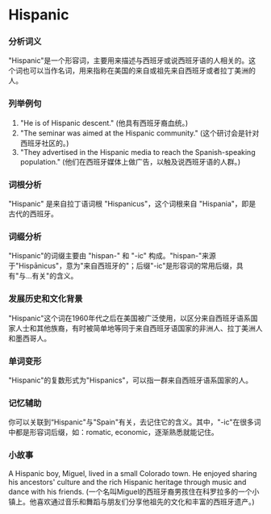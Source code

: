 # Hispanic

### 分析词义

  

"Hispanic"是一个形容词，主要用来描述与西班牙或说西班牙语的人相关的。这个词也可以当作名词，用来指称在美国的来自或祖先来自西班牙或者拉丁美洲的人。

  

### 列举例句

  

1.  "He is of Hispanic descent." (他具有西班牙裔血统。)
2.  "The seminar was aimed at the Hispanic community." (这个研讨会是针对西班牙社区的。)
3.  "They advertised in the Hispanic media to reach the Spanish-speaking population." (他们在西班牙媒体上做广告，以触及说西班牙语的人群。)

  

### 词根分析

  

"Hispanic" 是来自拉丁语词根 "Hispanicus"，这个词根来自 "Hispania"，即是古代的西班牙。

  

### 词缀分析

  

"Hispanic"的词缀主要由 "hispan-" 和 "-ic" 构成。"hispan-"来源于"Hispānicus"，意为"来自西班牙的"；后缀"-ic"是形容词的常用后缀，具有"与…有关"的含义。

  

### 发展历史和文化背景

  

"Hispanic"这个词在1960年代之后在美国被广泛使用，以区分来自西班牙语系国家人士和其他族裔，有时被简单地等同于来自西班牙语国家的非洲人、拉丁美洲人和墨西哥人。

  

### 单词变形

  

"Hispanic"的复数形式为"Hispanics"，可以指一群来自西班牙语系国家的人。

  

### 记忆辅助

  

你可以关联到“Hispanic"与"Spain"有关，去记住它的含义。其中，"-ic"在很多词中都是形容词后缀，如：romatic, economic，逐渐熟悉就能记住。

  

### 小故事

  

A Hispanic boy, Miguel, lived in a small Colorado town. He enjoyed sharing his ancestors' culture and the rich Hispanic heritage through music and dance with his friends. (一个名叫Miguel的西班牙裔男孩住在科罗拉多的一个小镇上。他喜欢通过音乐和舞蹈与朋友们分享他祖先的文化和丰富的西班牙遗产。)
